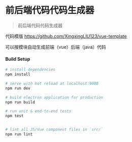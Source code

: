 # 前后端代码代码生成器

> 前后端代码代码生成器

代码模版 https://github.com/XingxingLIU123/vue-template

可以按模块自动生成前端（vue）后端（java）代码

#### Build Setup

``` bash
# install dependencies
npm install

# serve with hot reload at localhost:9080
npm run dev

# build electron application for production
npm run build

# run unit & end-to-end tests
npm test


# lint all JS/Vue component files in `src/`
npm run lint

```
